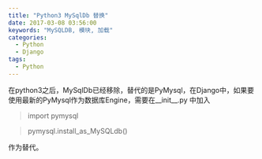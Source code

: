 ```yaml
---
title: "Python3 MySqlDb 替换"
date: 2017-03-08 03:56:00
keywords: "MySQLDB, 模块, 加载"
categories:
  - Python
  - Django
tags:
  - Python
---
```


在python3之后，MySqlDb已经移除，替代的是PyMysql，在Django中，如果要使用最新的PyMysql作为数据库Engine，需要在__init__.py 中加入

> import pymysql

> pymysql.install_as_MySQLdb()



作为替代。
